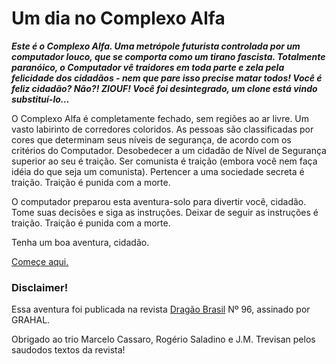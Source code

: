 # Um dia no Complexo Alfa

***Este é o Complexo Alfa. Uma metrópole futurista controlada por um computador louco, que se comporta como um tirano fascista.  Totalmente paranóico, o Computador vê traidores em toda parte e zela pela felicidade dos cidadãos - nem que pare isso precise matar todos! Você é feliz cidadão? Não?! ZIOUF! Você foi desintegrado, um clone está vindo substituí-lo...***

O Complexo Alfa é completamente fechado, sem regiões ao ar livre. Um vasto labirinto de corredores coloridos. As pessoas são classificadas por cores que determinam seus níveis de segurança, de acordo com os critérios do Computador. Desobedecer a um cidadão de Nível de Segurança superior ao seu é traição. Ser comunista é traição (embora você nem faça idéia do que seja um comunista). Pertencer a uma sociedade secreta é traição. Traição é punida com a morte.

O computador preparou esta aventura-solo para divertir você, cidadão. Tome suas decisões e siga as instruções. Deixar de seguir as instruções é traição. Traição é punida com a morte.

Tenha um boa aventura, cidadão.

[Começe aqui.](1.md)

### Disclaimer!

Essa aventura foi publicada na revista [Dragão Brasil](https://pt.wikipedia.org/wiki/Dragão_Brasil) Nº 96, assinado por GRAHAL.

Obrigado ao trio Marcelo Cassaro, Rogério Saladino e J.M. Trevisan pelos saudodos textos da revista!

